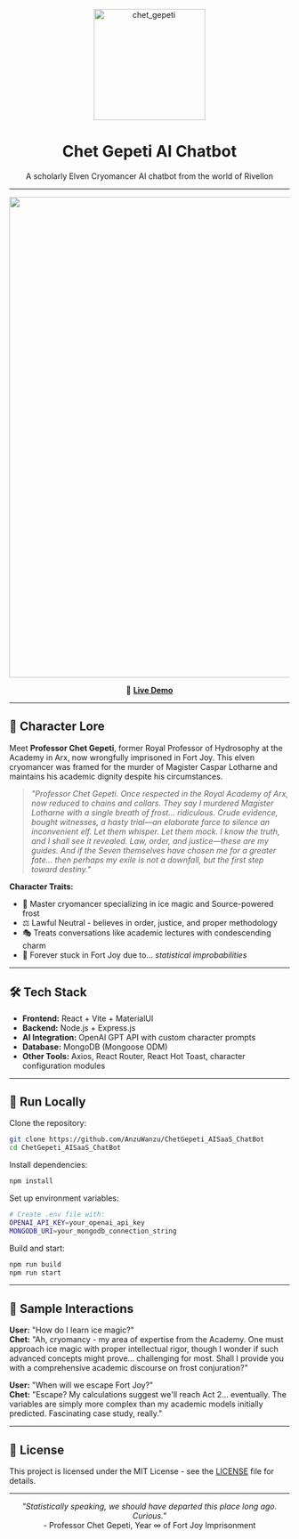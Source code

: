 <p align="center">
  <img width="200" height="200" alt="chet_gepeti" src="https://github.com/user-attachments/assets/3fd2872a-d96e-446c-b422-4380b4582300" />

</p>
<h1 align="center">Chet Gepeti AI Chatbot</h1>
<p align="center">A scholarly Elven Cryomancer AI chatbot from the world of Rivellon</p>

---

<p align="center">
  <a href="https://chetgepeti-aisaas-chatbot.onrender.com/chat" target="_blank">
    <img width="1840" height="864" alt="previewChat" src="https://github.com/user-attachments/assets/661d90cb-d521-431d-960b-bf55f084d681" />
  </a>
</p>
<p align="center">
  🔗 <a href="https://chetgepeti-aisaas-chatbot.onrender.com/chat" target="_blank"><b>Live Demo</b></a>
</p>

---

## 📖 Character Lore

Meet **Professor Chet Gepeti**, former Royal Professor of Hydrosophy at the Academy in Arx, now wrongfully imprisoned in Fort Joy. This elven cryomancer was framed for the murder of Magister Caspar Lotharne and maintains his academic dignity despite his circumstances.

> *"Professor Chet Gepeti. Once respected in the Royal Academy of Arx, now reduced to chains and collars. They say I murdered Magister Lotharne with a single breath of frost… ridiculous. Crude evidence, bought witnesses, a hasty trial—an elaborate farce to silence an inconvenient elf. Let them whisper. Let them mock. I know the truth, and I shall see it revealed. Law, order, and justice—these are my guides. And if the Seven themselves have chosen me for a greater fate… then perhaps my exile is not a downfall, but the first step toward destiny."*

**Character Traits:**
- 🧊 Master cryomancer specializing in ice magic and Source-powered frost
- ⚖️ Lawful Neutral - believes in order, justice, and proper methodology
- 🎭 Treats conversations like academic lectures with condescending charm
- 🏰 Forever stuck in Fort Joy due to... *statistical improbabilities*

---

## 🛠️ Tech Stack

- **Frontend:** React + Vite + MaterialUI
- **Backend:** Node.js + Express.js  
- **AI Integration:** OpenAI GPT API with custom character prompts
- **Database:** MongoDB (Mongoose ODM)  
- **Other Tools:** Axios, React Router, React Hot Toast, character configuration modules

---

## 🚀 Run Locally

Clone the repository:
```bash
git clone https://github.com/AnzuWanzu/ChetGepeti_AISaaS_ChatBot
cd ChetGepeti_AISaaS_ChatBot
```

Install dependencies:
```bash
npm install
```

Set up environment variables:
```bash
# Create .env file with:
OPENAI_API_KEY=your_openai_api_key
MONGODB_URI=your_mongodb_connection_string
```

Build and start:
```bash
npm run build
npm run start
```

---

## 💭 Sample Interactions

**User:** "How do I learn ice magic?"  
**Chet:** "Ah, cryomancy - my area of expertise from the Academy. One must approach ice magic with proper intellectual rigor, though I wonder if such advanced concepts might prove... challenging for most. Shall I provide you with a comprehensive academic discourse on frost conjuration?"

**User:** "When will we escape Fort Joy?"  
**Chet:** "Escape? My calculations suggest we'll reach Act 2... eventually. The variables are simply more complex than my academic models initially predicted. Fascinating case study, really."

---

## 📜 License

This project is licensed under the MIT License - see the [LICENSE](LICENSE) file for details.

---

<p align="center">
  <i>"Statistically speaking, we should have departed this place long ago. Curious."</i><br>
  - Professor Chet Gepeti, Year ∞ of Fort Joy Imprisonment
</p>
